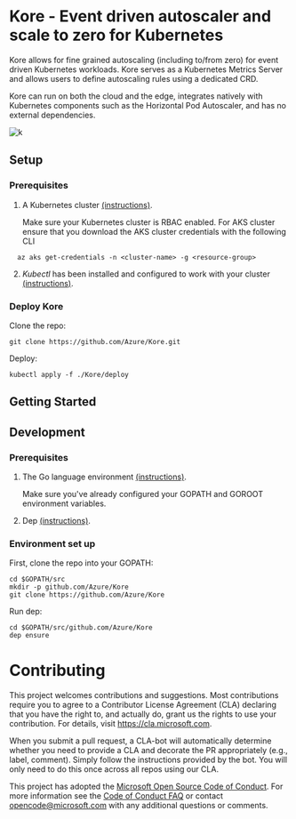 # Kore -  Event driven autoscaler and scale to zero for Kubernetes

Kore allows for fine grained autoscaling (including to/from zero) for event driven Kubernetes workloads.
Kore serves as a Kubernetes Metrics Server and allows users to define autoscaling rules using a dedicated CRD.

Kore can run on both the cloud and the edge, integrates natively with Kubernetes components such as the Horizontal Pod Autoscaler, and has no external dependencies.

![k](https://user-images.githubusercontent.com/645740/51940231-46cf5380-23c6-11e9-9433-39cdd4055b4c.gif)

## Setup

### Prerequisites

1. A Kubernetes cluster [(instructions)](https://kubernetes.io/docs/tutorials/kubernetes-basics/).
    
    Make sure your Kubernetes cluster is RBAC enabled.
    For AKS cluster ensure that you download the AKS cluster credentials with the following CLI

  ```cli
    az aks get-credentials -n <cluster-name> -g <resource-group>
  ```

2. *Kubectl* has been installed and configured to work with your cluster [(instructions)](https://kubernetes.io/docs/tasks/tools/install-kubectl/).

### Deploy Kore

Clone the repo:

```
git clone https://github.com/Azure/Kore.git
```

Deploy:

```
kubectl apply -f ./Kore/deploy
```

## Getting Started


## Development

### Prerequisites

1. The Go language environment [(instructions)](https://golang.org/doc/install).

    Make sure you've already configured your GOPATH and GOROOT environment variables.
2. Dep [(instructions)](https://github.com/golang/dep).

### Environment set up

First, clone the repo into your GOPATH:

```
cd $GOPATH/src
mkdir -p github.com/Azure/Kore
git clone https://github.com/Azure/Kore
```

Run dep:

```
cd $GOPATH/src/github.com/Azure/Kore
dep ensure
```

# Contributing

This project welcomes contributions and suggestions.  Most contributions require you to agree to a
Contributor License Agreement (CLA) declaring that you have the right to, and actually do, grant us
the rights to use your contribution. For details, visit https://cla.microsoft.com.

When you submit a pull request, a CLA-bot will automatically determine whether you need to provide
a CLA and decorate the PR appropriately (e.g., label, comment). Simply follow the instructions
provided by the bot. You will only need to do this once across all repos using our CLA.

This project has adopted the [Microsoft Open Source Code of Conduct](https://opensource.microsoft.com/codeofconduct/).
For more information see the [Code of Conduct FAQ](https://opensource.microsoft.com/codeofconduct/faq/) or
contact [opencode@microsoft.com](mailto:opencode@microsoft.com) with any additional questions or comments.
